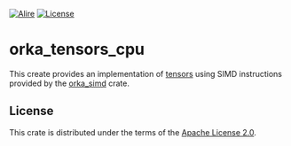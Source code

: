 [![Alire](https://img.shields.io/endpoint?url=https://alire.ada.dev/badges/orka_tensors_cpu.json)](https://alire.ada.dev/crates/orka_tensors_cpu.html)
[![License](https://img.shields.io/github/license/onox/orka.svg?color=blue)](https://github.com/onox/orka/blob/master/LICENSE)

# orka_tensors_cpu

This create provides an implementation of [tensors][url-docs-tensors] using
SIMD instructions provided by the [orka_simd][url-simd-crate] crate.

## License

This crate is distributed under the terms of the [Apache License 2.0][url-apache].

  [url-apache]: https://opensource.org/licenses/Apache-2.0
  [url-simd-crate]: https://github.com/onox/orka/tree/master/orka_simd
  [url-docs-tensors]: https://orka-engine.netlify.app/numerics/tensors/
